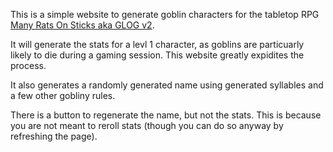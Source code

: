 This is a simple website to generate goblin characters for the tabletop RPG [Many Rats On Sticks aka GLOG v2](https://coinsandscrolls.blogspot.com/2019/10/osr-glog-based-homebrew-v2-many-rats-on.html).

It will generate the stats for a levl 1 character, as goblins are particuarly likely to die during a gaming session. This website greatly expidites the process.

It also generates a randomly generated name using generated syllables and a few other gobliny rules. 

There is a button to regenerate the name, but not the stats. This is because you are not meant to reroll stats (though you can do so anyway by refreshing the page).
